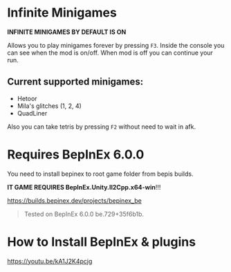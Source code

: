 # Infinite Minigames

**INFINITE MINIGAMES BY DEFAULT IS ON**

Allows you to play minigames forever by pressing `F3`. Inside the console you can see when the mod is on/off.
When mod is off you can continue your run.

## Current supported minigames:
* Hetoor
* Mila's glitches (1, 2, 4)
* QuadLiner

Also you can take tetris by pressing `F2` without need to wait in afk.

# Requires BepInEx 6.0.0
You need to install bepinex to root game folder from bepis builds.

**IT GAME REQUIRES BepInEx.Unity.Il2Cpp.x64-win**!!!

https://builds.bepinex.dev/projects/bepinex_be
> Tested on BepInEx 6.0.0 be.729+35f6b1b.

# How to Install BepInEx & plugins
https://youtu.be/kA1J2K4pcjg
